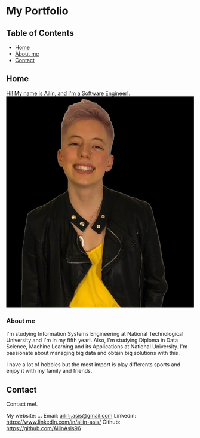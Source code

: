# My Portfolio

## Table of Contents

- [Home](#home)
- [About me](#about-me)
- [Contact](#contact)


## Home

Hi! My name is Ailín, and I'm a Software Engineer!.
 ![Esta es una imagen de ejemplo](images/image.png) 

### About me

I'm studying Information Systems Engineering at National Technological University and I'm in my fifth year!. Also, I'm studying Diploma in Data Science, Machine Learning and its Applications at National University. 
I'm passionate about managing big data and obtain big solutions with this. 

I have a lot of hobbies but the most import is play differents sports and enjoy it with my family and friends.

## Contact

Contact me!.

My website: ...
Email: ailinj.asis@gmail.com
Linkedin: https://www.linkedin.com/in/ailin-asis/
Github: https://github.com/AilinAsis96

